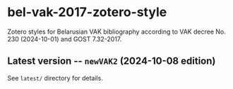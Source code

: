 # bel-vak-2017-zotero-style

Zotero styles for Belarusian VAK bibliography according to VAK decree No. 230 (2024-10-01) and GOST 7.32-2017.

## Latest version -- `newVAK2` (2024-10-08 edition)

See `latest/` directory for details.

